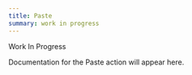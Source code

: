 ```yaml
---
title: Paste
summary: work in progress
---
```


Work In Progress

Documentation for the Paste action will appear here.